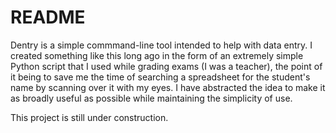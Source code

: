 # README

Dentry is a simple commmand-line tool intended to
help with data entry. I created something like this
long ago in the form of an extremely simple Python
script that I used while grading exams (I was a teacher),
the point of it being to save me the time of searching
a spreadsheet for the student's name by scanning over
it with my eyes. I have abstracted the idea to make
it as broadly useful as possible while maintaining the
simplicity of use.

This project is still under construction.